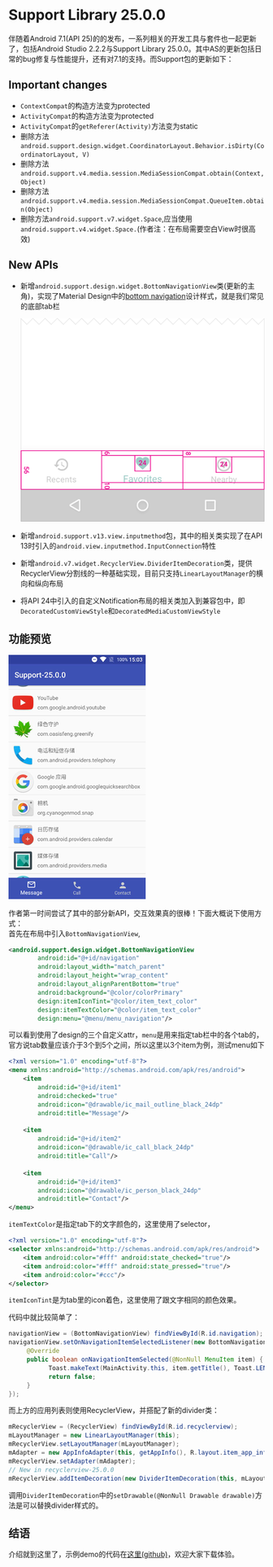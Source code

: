 # Support Library 25.0.0

伴随着Android 7.1(API 25)的的发布，一系列相关的开发工具与套件也一起更新了，包括Android Studio 2.2.2与Support Library 25.0.0。其中AS的更新包括日常的bug修复与性能提升，还有对7.1的支持。而Support包的更新如下：  

## Important changes

* `ContextCompat`的构造方法变为protected
* `ActivityCompat`的构造方法变为protected
* `ActivityCompat`的`getReferer(Activity)`方法变为static
* 删除方法`android.support.design.widget.CoordinatorLayout.Behavior.isDirty(CoordinatorLayout, V)`
* 删除方法`android.support.v4.media.session.MediaSessionCompat.obtain(Context, Object)`
* 删除方法`android.support.v4.media.session.MediaSessionCompat.QueueItem.obtain(Object)`
* 删除方法`android.support.v7.widget.Space`,应当使用`android.support.v4.widget.Space.`(作者注：在布局需要空白View时很高效)

## New APIs

* 新增`android.support.design.widget.BottomNavigationView`类(更新的主角)，实现了Material Design中的[bottom navigation](https://material.google.com/components/bottom-navigation.html)设计样式，就是我们常见的底部tab栏

  ![设计标准](arts/size.png)

* 新增`android.support.v13.view.inputmethod`包，其中的相关类实现了在API 13时引入的`android.view.inputmethod.InputConnection`特性

* 新增`android.v7.widget.RecyclerView.DividerItemDecoration`类，提供RecyclerView分割线的一种基础实现，目前只支持`LinearLayoutManager`的横向和纵向布局

* 将API 24中引入的自定义Notification布局的相关类加入到兼容包中，即`DecoratedCustomViewStyle`和`DecoratedMediaCustomViewStyle`

## 功能预览

![Screenshot](arts/screenshot.png)

作者第一时间尝试了其中的部分新API，交互效果真的很棒！下面大概说下使用方式：  
首先在布局中引入`BottomNavigationView`,  
```xml
<android.support.design.widget.BottomNavigationView
        android:id="@+id/navigation"
        android:layout_width="match_parent"
        android:layout_height="wrap_content"
        android:layout_alignParentBottom="true"
        android:background="@color/colorPrimary"
        design:itemIconTint="@color/item_text_color"
        design:itemTextColor="@color/item_text_color"
        design:menu="@menu/menu_navigation"/>
```
可以看到使用了design的三个自定义attr，`menu`是用来指定tab栏中的各个tab的，官方说tab数量应该介于3个到5个之间，所以这里以3个item为例，测试menu如下   

```xml
<?xml version="1.0" encoding="utf-8"?>
<menu xmlns:android="http://schemas.android.com/apk/res/android">
    <item
        android:id="@+id/item1"
        android:checked="true"
        android:icon="@drawable/ic_mail_outline_black_24dp"
        android:title="Message"/>

    <item
        android:id="@+id/item2"
        android:icon="@drawable/ic_call_black_24dp"
        android:title="Call"/>

    <item
        android:id="@+id/item3"
        android:icon="@drawable/ic_person_black_24dp"
        android:title="Contact"/>
</menu>
```

`itemTextColor`是指定tab下的文字颜色的，这里使用了selector，  
```xml
<?xml version="1.0" encoding="utf-8"?>
<selector xmlns:android="http://schemas.android.com/apk/res/android">
    <item android:color="#fff" android:state_checked="true"/>
    <item android:color="#fff" android:state_pressed="true"/>
    <item android:color="#ccc"/>
</selector>
```

`itemIconTint`是为tab里的icon着色，这里使用了跟文字相同的颜色效果。

代码中就比较简单了：  
```java
navigationView = (BottomNavigationView) findViewById(R.id.navigation);
navigationView.setOnNavigationItemSelectedListener(new BottomNavigationView.OnNavigationItemSelectedListener() {
     @Override
     public boolean onNavigationItemSelected(@NonNull MenuItem item) {
           Toast.makeText(MainActivity.this, item.getTitle(), Toast.LENGTH_SHORT).show();
           return false;
     }
});
```

而上方的应用列表则使用RecyclerView，并搭配了新的divider类：  
```java
mRecyclerView = (RecyclerView) findViewById(R.id.recyclerview);
mLayoutManager = new LinearLayoutManager(this);
mRecyclerView.setLayoutManager(mLayoutManager);
mAdapter = new AppInfoAdapter(this, getAppInfo(), R.layout.item_app_info);
mRecyclerView.setAdapter(mAdapter);
// New in recyclerview-25.0.0
mRecyclerView.addItemDecoration(new DividerItemDecoration(this, mLayoutManager.getOrientation()));
```

调用`DividerItemDecoration`中的`setDrawable(@NonNull Drawable drawable)`方法是可以替换divider样式的。

## 结语

介绍就到这里了，示例demo的代码在[这里(github)](https://github.com/chenenyu/Support-25.0.0)，欢迎大家下载体验。
